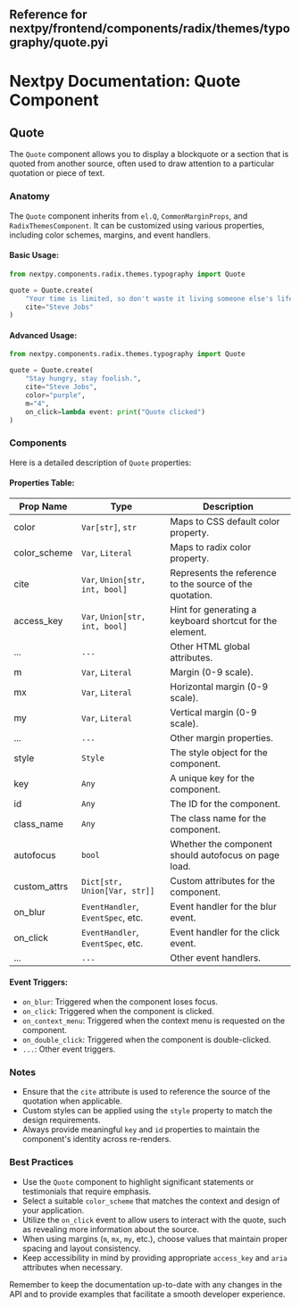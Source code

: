 ##  Reference for nextpy/frontend/components/radix/themes/typography/quote.pyi

# Nextpy Documentation: Quote Component

## Quote

The `Quote` component allows you to display a blockquote or a section that is quoted from another source, often used to draw attention to a particular quotation or piece of text.

### Anatomy

The `Quote` component inherits from `el.Q`, `CommonMarginProps`, and `RadixThemesComponent`. It can be customized using various properties, including color schemes, margins, and event handlers.

#### Basic Usage:

```python
from nextpy.components.radix.themes.typography import Quote

quote = Quote.create(
    "Your time is limited, so don't waste it living someone else's life.",
    cite="Steve Jobs"
)
```

#### Advanced Usage:

```python
from nextpy.components.radix.themes.typography import Quote

quote = Quote.create(
    "Stay hungry, stay foolish.",
    cite="Steve Jobs",
    color="purple",
    m="4",
    on_click=lambda event: print("Quote clicked")
)
```

### Components

Here is a detailed description of `Quote` properties:

#### Properties Table:

| Prop Name       | Type                              | Description                                                  |
|-----------------|-----------------------------------|--------------------------------------------------------------|
| color           | `Var[str]`, `str`                 | Maps to CSS default color property.                          |
| color_scheme    | `Var`, `Literal`                  | Maps to radix color property.                                |
| cite            | `Var`, `Union[str, int, bool]`    | Represents the reference to the source of the quotation.     |
| access_key      | `Var`, `Union[str, int, bool]`    | Hint for generating a keyboard shortcut for the element.     |
| ...             | `...`                             | Other HTML global attributes.                                |
| m               | `Var`, `Literal`                  | Margin (0-9 scale).                                          |
| mx              | `Var`, `Literal`                  | Horizontal margin (0-9 scale).                               |
| my              | `Var`, `Literal`                  | Vertical margin (0-9 scale).                                 |
| ...             | `...`                             | Other margin properties.                                     |
| style           | `Style`                           | The style object for the component.                          |
| key             | `Any`                             | A unique key for the component.                              |
| id              | `Any`                             | The ID for the component.                                    |
| class_name      | `Any`                             | The class name for the component.                            |
| autofocus       | `bool`                            | Whether the component should autofocus on page load.         |
| custom_attrs    | `Dict[str, Union[Var, str]]`      | Custom attributes for the component.                         |
| on_blur         | `EventHandler`, `EventSpec`, etc. | Event handler for the blur event.                            |
| on_click        | `EventHandler`, `EventSpec`, etc. | Event handler for the click event.                           |
| ...             | `...`                             | Other event handlers.                                        |

#### Event Triggers:

- `on_blur`: Triggered when the component loses focus.
- `on_click`: Triggered when the component is clicked.
- `on_context_menu`: Triggered when the context menu is requested on the component.
- `on_double_click`: Triggered when the component is double-clicked.
- `...`: Other event triggers.

### Notes

- Ensure that the `cite` attribute is used to reference the source of the quotation when applicable.
- Custom styles can be applied using the `style` property to match the design requirements.
- Always provide meaningful `key` and `id` properties to maintain the component's identity across re-renders.

### Best Practices

- Use the `Quote` component to highlight significant statements or testimonials that require emphasis.
- Select a suitable `color_scheme` that matches the context and design of your application.
- Utilize the `on_click` event to allow users to interact with the quote, such as revealing more information about the source.
- When using margins (`m`, `mx`, `my`, etc.), choose values that maintain proper spacing and layout consistency.
- Keep accessibility in mind by providing appropriate `access_key` and `aria` attributes when necessary.

Remember to keep the documentation up-to-date with any changes in the API and to provide examples that facilitate a smooth developer experience.